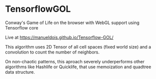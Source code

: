 # TensorflowGOL
Conway's Game of Life on the browser with WebGL support using Tensorflow core

Live at https://manueldois.github.io/Tensorflow-GOL/

This algorithm uses 2D Tensor of all cell spaces (fixed world size) and a convolution to count the number of neighbors.

On non-chaotic patterns, this aproach severely underperforms other algorithms like Hashlife or Quicklife, that use memoization and quadtree data structure.

